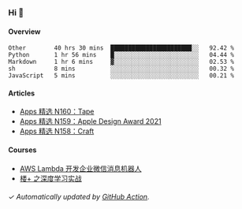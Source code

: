 ### Hi 👋

#### Overview

<!--START_SECTION:waka-->
```text
Other        40 hrs 30 mins  ███████████████████████░░   92.42 % 
Python       1 hr 56 mins    █░░░░░░░░░░░░░░░░░░░░░░░░   04.44 % 
Markdown     1 hr 6 mins     ▓░░░░░░░░░░░░░░░░░░░░░░░░   02.53 % 
sh           8 mins          ░░░░░░░░░░░░░░░░░░░░░░░░░   00.32 % 
JavaScript   5 mins          ░░░░░░░░░░░░░░░░░░░░░░░░░   00.21 % 
```
<!--END_SECTION:waka-->

#### Articles

<!-- BLOG:START -->
- [Apps 精选 N160：Tape](https://huhuhang.com/post/product-hunt/product-hunt-n160)
- [Apps 精选 N159：Apple Design Award 2021](https://huhuhang.com/post/product-hunt/product-hunt-n159)
- [Apps 精选 N158：Craft](https://huhuhang.com/post/product-hunt/product-hunt-n158)
<!-- BLOG:END -->

#### Courses

<!-- SYL:START -->
- [AWS Lambda 开发企业微信消息机器人](https://lanqiao.cn/courses/2868)
- [楼+ 之深度学习实战](https://lanqiao.cn/courses/2617)
<!-- SYL:END -->

###### ✓ Automatically updated by [GitHub Action](https://github.com/huhuhang/huhuhang/actions).
